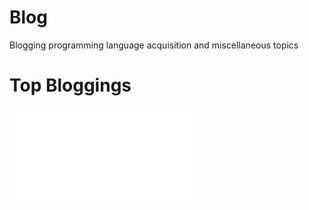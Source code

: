 # Blog
Blogging programming language acquisition and miscellaneous topics

# Top Bloggings

![Learning Haskell As If It Were an Imperative Language](learning_haskell_as_if_it_were_an_imperative_language.md)

